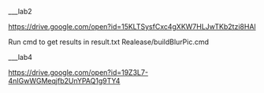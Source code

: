 ___lab2

https://drive.google.com/open?id=15KLTSysfCxc4gXKW7HLJwTKb2tzi8HAl                                                                   

Run cmd to get results in result.txt 
Realease/buildBlurPic.cmd


___lab4

https://drive.google.com/open?id=19Z3L7-4nIGwWGMeqjfb2UnYPAQ1g9TY4
